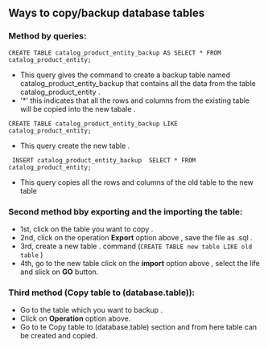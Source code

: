 ## Ways to copy/backup database tables

### Method by queries: 
`CREATE TABLE catalog_product_entity_backup AS SELECT * FROM catalog_product_entity;`
- This query gives the command to create a backup table named catalog_product_entity_backup that contains all the data from the table catalog_product_entity .
- '*' this indicates that all the rows and columns from the existing table will be copied into the new tabale .

`CREATE TABLE catalog_product_entity_backup LIKE catalog_product_entity;`
* This query create the  new table .

` INSERT catalog_product_entity_backup  SELECT * FROM catalog_product_entity;`
* This query copies all the rows and columns of the old table to the new table 

### Second method bby exporting and the importing the table: 

- 1st, click on the table you want to copy .
- 2nd, click on the operation **Export** option above , save the file as .sql .
- 3rd, create a new table . command (` CREATE TABLE new table LIKE old table ` )
- 4th, go to the new table  click on the **import** option above , select the life and slick on **GO** button.

### Third method (Copy table to (database.table)):
- Go to the table which you want to backup .
- Click on **Operation** option above.
- Go to te Copy table to (database.table) section and from here table can be created and copied.

